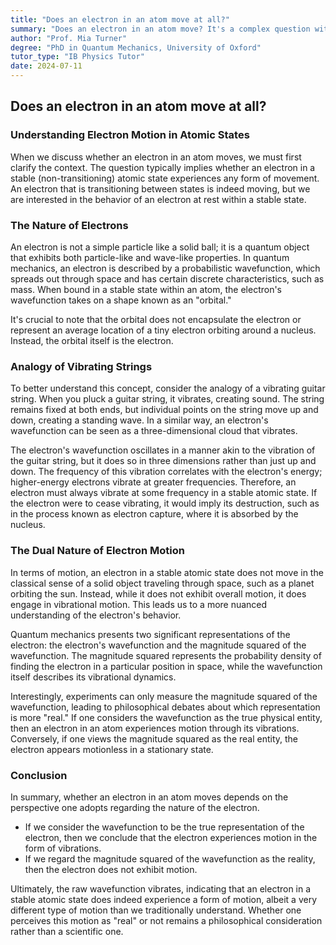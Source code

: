 ```yaml
---
title: "Does an electron in an atom move at all?"
summary: "Does an electron in an atom move? It's a complex question with no simple answer. While electrons in atoms are not little balls zipping around, they do vibrate, which could be considered a form of motion. The electron's wavefunction, which describes its probability distribution, vibrates, but the magnitude squared of the wavefunction, which is what we can measure, is constant. This means that whether you consider the electron to be truly moving depends on whether you consider the wavefunction or its magnitude squared to be the real entity."
author: "Prof. Mia Turner"
degree: "PhD in Quantum Mechanics, University of Oxford"
tutor_type: "IB Physics Tutor"
date: 2024-07-11
---
```


## Does an electron in an atom move at all?

### Understanding Electron Motion in Atomic States

When we discuss whether an electron in an atom moves, we must first clarify the context. The question typically implies whether an electron in a stable (non-transitioning) atomic state experiences any form of movement. An electron that is transitioning between states is indeed moving, but we are interested in the behavior of an electron at rest within a stable state.

### The Nature of Electrons

An electron is not a simple particle like a solid ball; it is a quantum object that exhibits both particle-like and wave-like properties. In quantum mechanics, an electron is described by a probabilistic wavefunction, which spreads out through space and has certain discrete characteristics, such as mass. When bound in a stable state within an atom, the electron's wavefunction takes on a shape known as an "orbital." 

It's crucial to note that the orbital does not encapsulate the electron or represent an average location of a tiny electron orbiting around a nucleus. Instead, the orbital itself is the electron.

### Analogy of Vibrating Strings

To better understand this concept, consider the analogy of a vibrating guitar string. When you pluck a guitar string, it vibrates, creating sound. The string remains fixed at both ends, but individual points on the string move up and down, creating a standing wave. In a similar way, an electron's wavefunction can be seen as a three-dimensional cloud that vibrates.

The electron's wavefunction oscillates in a manner akin to the vibration of the guitar string, but it does so in three dimensions rather than just up and down. The frequency of this vibration correlates with the electron's energy; higher-energy electrons vibrate at greater frequencies. Therefore, an electron must always vibrate at some frequency in a stable atomic state. If the electron were to cease vibrating, it would imply its destruction, such as in the process known as electron capture, where it is absorbed by the nucleus.

### The Dual Nature of Electron Motion

In terms of motion, an electron in a stable atomic state does not move in the classical sense of a solid object traveling through space, such as a planet orbiting the sun. Instead, while it does not exhibit overall motion, it does engage in vibrational motion. This leads us to a more nuanced understanding of the electron's behavior.

Quantum mechanics presents two significant representations of the electron: the electron's wavefunction and the magnitude squared of the wavefunction. The magnitude squared represents the probability density of finding the electron in a particular position in space, while the wavefunction itself describes its vibrational dynamics.

Interestingly, experiments can only measure the magnitude squared of the wavefunction, leading to philosophical debates about which representation is more "real." If one considers the wavefunction as the true physical entity, then an electron in an atom experiences motion through its vibrations. Conversely, if one views the magnitude squared as the real entity, the electron appears motionless in a stationary state.

### Conclusion

In summary, whether an electron in an atom moves depends on the perspective one adopts regarding the nature of the electron. 

- If we consider the wavefunction to be the true representation of the electron, then we conclude that the electron experiences motion in the form of vibrations.
- If we regard the magnitude squared of the wavefunction as the reality, then the electron does not exhibit motion.

Ultimately, the raw wavefunction vibrates, indicating that an electron in a stable atomic state does indeed experience a form of motion, albeit a very different type of motion than we traditionally understand. Whether one perceives this motion as "real" or not remains a philosophical consideration rather than a scientific one.
    